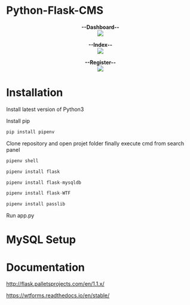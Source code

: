 # Python-Flask-CMS
<p align="center">
  <b>--Dashboard--</b><br>
  <img src="https://raw.githubusercontent.com/KingCobra2018/Python-Flask-CMS/master/static/dashboard.png">
</p>
<p align="center">
  <b>--Index--</b><br>
  <img src="https://raw.githubusercontent.com/KingCobra2018/Python-Flask-CMS/master/static/index.png">
</p>
<p align="center">
  <b>--Register--</b><br>
  <img src="https://raw.githubusercontent.com/KingCobra2018/Python-Flask-CMS/master/static/register.png">
</p>

# Installation
Install latest version of Python3

Install pip 
```python
pip install pipenv
```
Clone repository and open projet folder finally execute cmd from search panel 
```python
pipenv shell

pipenv install flask

pipenv install flask-mysqldb

pipenv install flask-WTF

pipenv install passlib
```
Run app.py

# MySQL Setup

# Documentation
http://flask.palletsprojects.com/en/1.1.x/

https://wtforms.readthedocs.io/en/stable/
